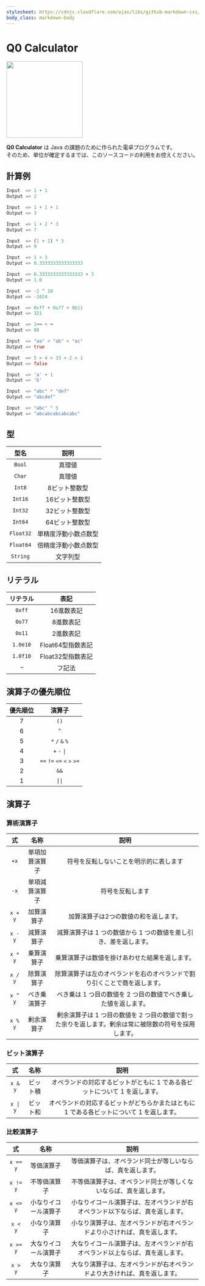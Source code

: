 ```yaml
---
stylesheet: https://cdnjs.cloudflare.com/ajax/libs/github-markdown-css/2.10.0/github-markdown.min.css
body_class: markdown-body
---
```


# Q0 Calculator

<img src="https://github.com/skytomo221/Q0-Calculator/blob/master/images/icon.png?raw=true" width="200px">

**Q0 Calculator** は Java の課題のために作られた電卓プログラムです。  
そのため、単位が確定するまでは、このソースコードの利用をお控えください。

## 計算例

```jl
Input  => 1 + 1
Output => 2

Input  => 1 + 1 + 1
Output => 3

Input  => 1 + 2 * 3
Output => 7

Input  => (1 + 2) * 3
Output => 9

Input  => 1 ÷ 3
Output => 0.3333333333333333

Input  => 0.3333333333333333 × 3
Output => 1.0

Input  => -2 ^ 10
Output => -1024

Input  => 0xff + 0o77 + 0b11
Output => 321

Input  => 1¬¬ + ¬
Output => 88

Input  => "aa" < "ab" < "ac"
Output => true

Input  => 5 > 4 > 33 > 2 > 1
Output => false

Input  => 'a' + 1
Output => 'b'

Input  => "abc" * "def"
Output => "abcdef"

Input  => "abc" ^ 5
Output => "abcabcabcabcabc"
```

## 型

|   型名    |         説明         |
| :-------: | :------------------: |
|  `Bool`   |        真理値        |
|  `Char`   |        真理値        |
|  `Int8`   |    8ビット整数型     |
|  `Int16`  |    16ビット整数型    |
|  `Int32`  |    32ビット整数型    |
|  `Int64`  |    64ビット整数型    |
| `Float32` | 単精度浮動小数点数型 |
| `Float64` | 倍精度浮動小数点数型 |
| `String`  |       文字列型       |

## リテラル

| リテラル |       表記        |
| :------: | :---------------: |
|  `0xff`  |    16進数表記     |
|  `0o77`  |     8進数表記     |
|  `0o11`  |     2進数表記     |
| `1.0e10` | Float64型指数表記 |
| `1.0f10` | Float32型指数表記 |
|   `¬`    |      フ記法       |

## 演算子の優先順位

| 優先順位 |           演算子            |
| :------: | :-------------------------: |
|    7     |            `()`             |
|    6     |             `^`             |
|    5     |       `*` `/` `&` `%`       |
|    4     | `+` `-` <code>&#124;</code> |
|    3     | `==` `!=` `<=` `<` `>` `>=` |
|    2     |            `&&`             |
|    1     |  <code>&#124;&#124;</code>  |

## 演算子

### 算術演算子

|   式    |      名称      |                                                 説明                                                 |
| :-----: | :------------: | :--------------------------------------------------------------------------------------------------: |
|  `+x`   | 単項加算演算子 |                                符号を反転しないことを明示的に表します                                |
|  `-x`   | 単項減算演算子 |                                           符号を反転します                                           |
| `x + y` |   加算演算子   |                                加算演算子は2つの数値の和を返します。                                 |
| `x - y` |   減算演算子   |                   減算演算子は 1 つの数値から 1 つの数値を差し引き、差を返します。                   |
| `x * y` |   乗算演算子   |                            乗算演算子は数値を掛けあわせた結果を返します。                            |
| `x / y` |   除算演算子   |               除算演算子は左のオペランドを右のオペランドで割り引くことで商を返します。               |
| `x ^ y` |  べき乗演算子  |                    べき乗は 1 つ目の数値を 2 つ目の数値でべき乗した値を返します。                    |
| `x % y` |   剰余演算子   | 剰余演算子は 1 つ目の数値を 2 つ目の数値で割った余りを返します。剰余は常に被除数の符号を採用します。 |

### ビット演算子

|           式            |   名称   |                                           説明                                           |
| :---------------------: | :------: | :--------------------------------------------------------------------------------------: |
|         `x & y`         | ビット積 |        オペランドの対応するビットがともに 1 である各ビットについて 1 を返します。        |
| <code>x &#124; y</code> | ビット和 | オペランドの対応するビットがどちらかまたはともに 1 である各ビットについて 1 を返します。 |

### 比較演算子

|    式    |         名称         |                                     説明                                     |
| :------: | :------------------: | :--------------------------------------------------------------------------: |
| `x == y` |      等価演算子      |          等価演算子は、オペランド同士が等しいならば、真を返します。          |
| `x != y` |     不等価演算子     |       不等価演算子は、オペランド同士が等しくないならば、真を返します。       |
| `x <= y` | 小なりイコール演算子 | 小なりイコール演算子は、左オペランドが右オペランド以下ならば、真を返します。 |
| `x < y`  |     小なり演算子     |   小なり演算子は、左オペランドが右オペランドより小さければ、真を返します。   |
| `x >= y` | 大なりイコール演算子 | 大なりイコール演算子は、左オペランドが右オペランド以上ならば、真を返します。 |
| `x > y`  |     大なり演算子     |   大なり演算子は、左オペランドが右オペランドより大きければ、真を返します。   |
